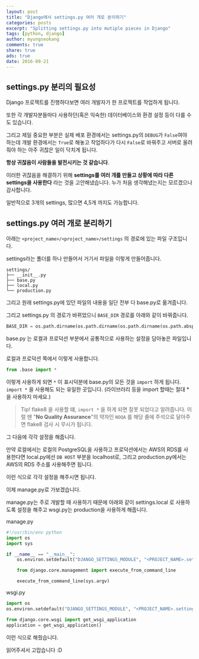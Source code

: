 ```yaml
---
layout: post
title: "Django에서 settings.py 여러 개로 분리하기"
categories: posts
excerpt: "Splitting settings.py into mutiple pieces in Django"
tags: [python, django]
author: myungseokang
comments: true
share: true
ads: true
date: 2016-09-21
---
```


## settings.py 분리의 필요성

Django 프로젝트를 진행하다보면 여러 개발자가 한 프로젝트를 작업하게 됩니다.

또한 각 개발자분들마다 사용하던(혹은 익숙한) 데이터베이스와 환경 설정 등이 다를 수도 있습니다.

그리고 제일 중요한 부분은 실제 배포 환경에서는 settings.py의 `DEBUG`가 `False`여야 하는데 개발 환경에서는 `True`로 해놓고 작업하다가 다시 `False`로 바꿔주고 서버로 올려줘야 하는 아주 귀찮은 일이 닥치게 됩니다.

**항상 귀찮음이 사람들을 발전시키는 것 같습니다**.

이러한 귀찮음을 해결하기 위해 **settings를 여러 개를 만들고 상황에 따라 다른 settings을 사용한다** 라는 것을 고안해냈습니다.
누가 처음 생각해냈는지는 모르겠으나 감사합니다.

일반적으로 3개의 settings, 많으면 4,5개 까지도 가능합니다.

## settings.py 여러 개로 분리하기

아래는 `<project_name>/<project_name>/settings` 의 경로에 있는 파일 구조입니다.

settings라는 폴더를 하나 만들어서 거기서 파일을 이렇게 만들어줍니다.

```shell
settings/
├── __init__.py
├── base.py
├── local.py
└── production.py
```

그리고 원래 settings.py에 있던 파일의 내용을 일단 전부 다 base.py로 옮겨줍니다.

그리고 settings.py 의 경로가 바뀌었으니 `BASE_DIR` 경로를 아래와 같이 바꿔줍니다.

```python
BASE_DIR = os.path.dirname(os.path.dirname(os.path.dirname(os.path.abspath(__file__))))
```

base.py 는 로컬과 프로덕션 부분에서 공통적으로 사용하는 설정을 담아놓은 파일입니다.

로컬과 프로덕션 쪽에서 이렇게 사용합니다.

```python
from .base import *
```

이렇게 사용하게 되면 `*` 이 표시덕분에 base.py의 모든 것을 `import` 하게 됩니다.
`import *` 을 사용해도 되는 유일한 곳입니다. (라이브러리 등을 import 할때는 절대 * 을 사용하지 마세요.)

> Tip! flake8 을 사용할 떄, `import *` 을 하게 되면 잘못 되었다고 알려줍니다. 이럴 땐 "**No Quality Assurance**"의 약자인 `NOQA` 를 해당 줄에 주석으로 달아주면 flake8 검사 시 무시가 됩니다.


그 다음에 각각 설정을 해줍니다.

만약 로컬에서는 로컬의 PostgreSQL을 사용하고 프로덕션에서는 AWS의 RDS를 사용한다면 local.py에선 `DB HOST` 부분을 localhost로, 그리고 production.py에서는 AWS의 RDS 주소를 사용해주면 됩니다.

이런 식으로 각각 설정을 해주시면 됩니다.

이제 manage.py로 가보겠습니다.

manage.py는 주로 개발할 때 사용하기 때문에 아래와 같이 settings.local 로 사용하도록 설정을 해주고 wsgi.py는 production을 사용하게 해줍니다.

manage.py

```python
#!/usr/bin/env python
import os
import sys

if __name__ == "__main__":
    os.environ.setdefault("DJANGO_SETTINGS_MODULE", "<PROJECT_NAME>.settings.local")

    from django.core.management import execute_from_command_line

    execute_from_command_line(sys.argv)
```

wsgi.py

```python
import os
os.environ.setdefault("DJANGO_SETTINGS_MODULE", "<PROJECT_NAME>.settings.production")

from django.core.wsgi import get_wsgi_application
application = get_wsgi_application()
```

이런 식으로 해줬습니다.

읽어주셔서 고맙습니다 :D
